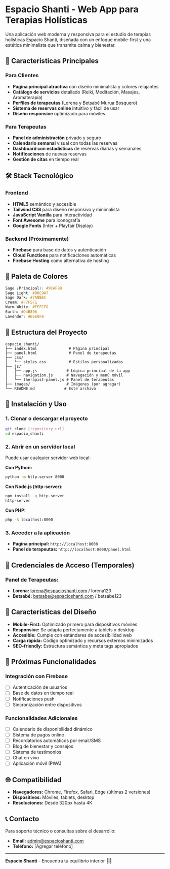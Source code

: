 # Espacio Shanti - Web App para Terapias Holísticas

Una aplicación web moderna y responsiva para el estudio de terapias holísticas Espacio Shanti, diseñada con un enfoque mobile-first y una estética minimalista que transmite calma y bienestar.

## 🌿 Características Principales

### Para Clientes

- **Página principal atractiva** con diseño minimalista y colores relajantes
- **Catálogo de servicios** detallado (Reiki, Meditación, Masajes, Aromaterapia)
- **Perfiles de terapeutas** (Lorena y Betsabé Murua Bosquero)
- **Sistema de reservas online** intuitivo y fácil de usar
- **Diseño responsive** optimizado para móviles

### Para Terapeutas

- **Panel de administración** privado y seguro
- **Calendario semanal** visual con todas las reservas
- **Dashboard con estadísticas** de reservas diarias y semanales
- **Notificaciones** de nuevas reservas
- **Gestión de citas** en tiempo real

## 🛠️ Stack Tecnológico

### Frontend

- **HTML5** semántico y accesible
- **Tailwind CSS** para diseño responsivo y minimalista
- **JavaScript Vanilla** para interactividad
- **Font Awesome** para iconografía
- **Google Fonts** (Inter + Playfair Display)

### Backend (Próximamente)

- **Firebase** para base de datos y autenticación
- **Cloud Functions** para notificaciones automáticas
- **Firebase Hosting** como alternativa de hosting

## 🎨 Paleta de Colores

```css
Sage (Principal): #9CAF88
Sage Light: #B8C9A7
Sage Dark: #7A8B6C
Cream: #F7F5F1
Warm White: #FEFCF8
Earth: #D4B896
Lavender: #E6E0F8
```

## 📁 Estructura del Proyecto

```
espacio_shanti/
├── index.html              # Página principal
├── panel.html              # Panel de terapeutas
├── css/
│   └── styles.css          # Estilos personalizados
├── js/
│   ├── app.js             # Lógica principal de la app
│   ├── navigation.js      # Navegación y menú móvil
│   └── therapist-panel.js # Panel de terapeutas
├── images/                # Imágenes (por agregar)
└── README.md             # Este archivo
```

## 🚀 Instalación y Uso

### 1. Clonar o descargar el proyecto

```bash
git clone [repository-url]
cd espacio_shanti
```

### 2. Abrir en un servidor local

Puede usar cualquier servidor web local:

**Con Python:**

```bash
python -m http.server 8000
```

**Con Node.js (http-server):**

```bash
npm install -g http-server
http-server
```

**Con PHP:**

```bash
php -S localhost:8000
```

### 3. Acceder a la aplicación

- **Página principal:** `http://localhost:8000`
- **Panel de terapeutas:** `http://localhost:8000/panel.html`

## 👤 Credenciales de Acceso (Temporales)

### Panel de Terapeutas:

- **Lorena:** lorena@espacioshanti.com / lorena123
- **Betsabé:** betsabe@espacioshanti.com / betsabe123

## 📱 Características del Diseño

- **Mobile-First:** Optimizado primero para dispositivos móviles
- **Responsive:** Se adapta perfectamente a tablets y desktop
- **Accesible:** Cumple con estándares de accesibilidad web
- **Carga rápida:** Código optimizado y recursos externos minimizados
- **SEO-friendly:** Estructura semántica y meta tags apropiados

## 🔮 Próximas Funcionalidades

### Integración con Firebase

- [ ] Autenticación de usuarios
- [ ] Base de datos en tiempo real
- [ ] Notificaciones push
- [ ] Sincronización entre dispositivos

### Funcionalidades Adicionales

- [ ] Calendario de disponibilidad dinámico
- [ ] Sistema de pagos online
- [ ] Recordatorios automáticos por email/SMS
- [ ] Blog de bienestar y consejos
- [ ] Sistema de testimonios
- [ ] Chat en vivo
- [ ] Aplicación móvil (PWA)

## 🌐 Compatibilidad

- **Navegadores:** Chrome, Firefox, Safari, Edge (últimas 2 versiones)
- **Dispositivos:** Móviles, tablets, desktop
- **Resoluciones:** Desde 320px hasta 4K

## 📞 Contacto

Para soporte técnico o consultas sobre el desarrollo:

- **Email:** admin@espacioshanti.com
- **Teléfono:** [Agregar teléfono]

---

**Espacio Shanti** - Encuentra tu equilibrio interior 🧘‍♀️

